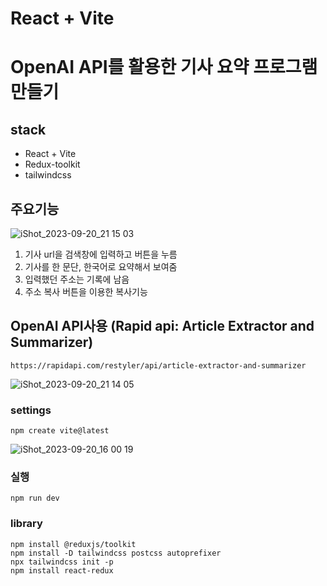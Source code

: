 # React + Vite

# OpenAI API를 활용한 기사 요약 프로그램 만들기

## stack

- React + Vite
- Redux-toolkit
- tailwindcss

## 주요기능

![iShot_2023-09-20_21 15 03](https://github.com/adrianhajdin/project_ai_summarizer/assets/98731537/c40dffc5-57aa-43ff-888f-c5f0f6a6f128)

1. 기사 url을 검색창에 입력하고 버튼을 누름
2. 기사를 한 문단, 한국어로 요약해서 보여줌
3. 입력했던 주소는 기록에 남음
4. 주소 복사 버튼을 이용한 복사기능

## OpenAI API사용 (Rapid api: Article Extractor and Summarizer)

```
https://rapidapi.com/restyler/api/article-extractor-and-summarizer
```

![iShot_2023-09-20_21 14 05](https://github.com/adrianhajdin/project_ai_summarizer/assets/98731537/49085076-3d4a-41b3-8e56-b2dc499d6d96)

### settings

```
npm create vite@latest
```

![iShot_2023-09-20_16 00 19](https://github.com/gayoung106/openai-articles/assets/98731537/d78f3c36-a796-4774-a50e-7efa268468f8)

### 실행

```
npm run dev
```

### library

```
npm install @reduxjs/toolkit
npm install -D tailwindcss postcss autoprefixer
npx tailwindcss init -p
npm install react-redux
```
